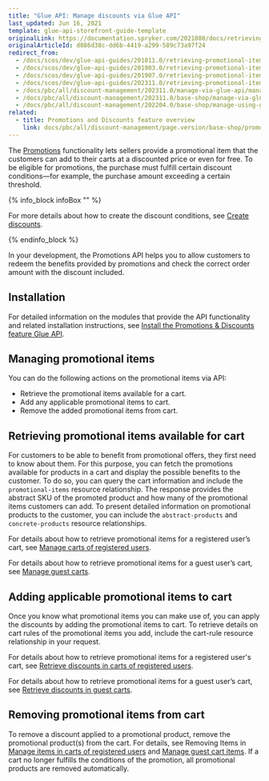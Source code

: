 ```yaml
---
title: "Glue API: Manage discounts via Glue API"
last_updated: Jun 16, 2021
template: glue-api-storefront-guide-template
originalLink: https://documentation.spryker.com/2021080/docs/retrieving-promotional-items
originalArticleId: d086d38c-dd6b-4419-a299-589c73a97f24
redirect_from:
  - /docs/scos/dev/glue-api-guides/201811.0/retrieving-promotional-items.html
  - /docs/scos/dev/glue-api-guides/201903.0/retrieving-promotional-items.html
  - /docs/scos/dev/glue-api-guides/201907.0/retrieving-promotional-items.html
  - /docs/scos/dev/glue-api-guides/202311.0/retrieving-promotional-items.html  
  - /docs/pbc/all/discount-management/202311.0/manage-via-glue-api/manage-discounts-via-glue-api.html
  - /docs/pbc/all/discount-management/202311.0/base-shop/manage-via-glue-api/manage-discounts-via-glue-api.html
  - /docs/pbc/all/discount-management/202204.0/base-shop/manage-using-glue-api/glue-api-manage-discounts.html
related:
  - title: Promotions and Discounts feature overview
    link: docs/pbc/all/discount-management/page.version/base-shop/promotions-discounts-feature-overview.html
---
```


The [Promotions](/docs/pbc/all/discount-management/{{site.version}}/base-shop/promotions-discounts-feature-overview.html) functionality lets sellers provide a promotional item that the customers can add to their carts at a discounted price or even for free. To be eligible for promotions, the purchase must fulfill certain discount conditions—for example, the purchase amount exceeding a certain threshold.

{% info_block infoBox "" %}

For more details about how to create the discount conditions, see [Create discounts](/docs/pbc/all/discount-management/{{site.version}}/base-shop/manage-in-the-back-office/create-discounts.html).

{% endinfo_block %}

In your development, the Promotions API helps you to allow customers to redeem the benefits provided by promotions and check the correct order amount with the discount included.

## Installation

For detailed information on the modules that provide the API functionality and related installation instructions, see [Install the Promotions & Discounts feature Glue API](/docs/pbc/all/discount-management/{{page.version}}/base-shop/install-and-upgrade/install-features/install-the-promotions-and-discounts-glue-api.html).

## Managing promotional items

You can do the following actions on the promotional items via API:

* Retrieve the promotional items available for a cart.
* Add any applicable promotional items to cart.
* Remove the added promotional items from cart.

## Retrieving promotional items available for cart

For customers to be able to benefit from promotional offers, they first need to know about them. For this purpose, you can fetch the promotions available for products in a cart and display the possible benefits to the customer. To do so, you can query the cart information and include the `promotional-items` resource relationship. The response provides the abstract SKU of the promoted product and how many of the promotional items customers can add. To present detailed information on promotional products to the customer, you can include the `abstract-products` and `concrete-products` resource relationships.

For details about how to retrieve promotional items for a registered user’s cart, see [Manage carts of registered users](/docs/pbc/all/cart-and-checkout/{{page.version}}/base-shop/manage-using-glue-api/manage-carts-of-registered-users/glue-api-manage-items-in-carts-of-registered-users.html).

 For details about how to retrieve promotional items for a guest user’s cart, see [Manage guest carts](/docs/pbc/all/cart-and-checkout/{{page.version}}/base-shop/manage-using-glue-api/manage-guest-carts/glue-api-manage-guest-carts.html).

## Adding applicable promotional items to cart

Once you know what promotional items you can make use of, you can apply the discounts by adding the promotional items to cart. To retrieve details on cart rules of the promotional items you add, include the cart-rule resource relationship in your request.

For details about how to retrieve promotional items for a registered user's cart, see [Retrieve discounts in carts of registered users](/docs/pbc/all/discount-management/{{site.version}}/base-shop/manage-using-glue-api/glue-api-retrieve-discounts-in-carts-of-registered-users.html).

For details about how to retrieve promotional items for a guest user’s cart, see [Retrieve discounts in guest carts](/docs/pbc/all/discount-management/{{site.version}}/base-shop/manage-using-glue-api/glue-api-retrieve-discounts-in-guest-carts.html).

## Removing promotional items from cart

To remove a discount applied to a promotional product, remove the promotional product(s) from the cart. For details, see Removing Items in [Manage items in carts of registered users](/docs/pbc/all/cart-and-checkout/{{page.version}}/base-shop/manage-using-glue-api/manage-carts-of-registered-users/glue-api-manage-items-in-carts-of-registered-users.html#remove-items-from-a-registered-users-cart) and [Manage guest cart items](/docs/pbc/all/cart-and-checkout/{{site.version}}/marketplace/manage-using-glue-api/guest-carts/manage-guest-cart-items.html#remove-an-item-from-a-guest-cart). If a cart no longer fulfills the conditions of the promotion, all promotional products are removed automatically.
